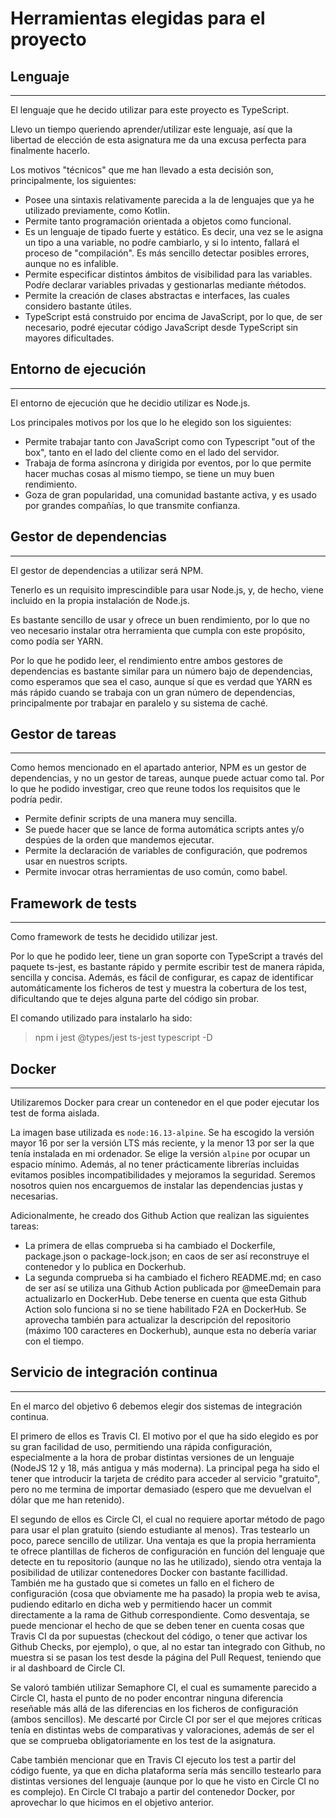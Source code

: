 # Herramientas elegidas para el proyecto

## Lenguaje
---

El lenguaje que he decido utilizar para este proyecto es TypeScript.

Llevo un tiempo queriendo aprender/utilizar este lenguaje, así que la libertad de elección de esta asignatura me da una excusa perfecta para finalmente hacerlo.

Los motivos "técnicos" que me han llevado a esta decisión son, principalmente, los siguientes:

- Posee una sintaxis relativamente parecida a la de lenguajes que ya he utilizado previamente, como Kotlin. 
- Permite tanto programación orientada a objetos como funcional.
- Es un lenguaje de tipado fuerte y estático. Es decir, una vez se le asigna un tipo a una variable, no podŕe cambiarlo, y si lo intento, fallará el proceso de "compilación". Es más sencillo detectar posibles errores, aunque no es infalible. 
- Permite especificar distintos ámbitos de visibilidad para las variables. Podŕe declarar variables privadas y gestionarlas mediante ḿétodos.
- Permite la creación de clases abstractas e interfaces, las cuales considero bastante útiles.
- TypeScript está construido por encima de JavaScript, por lo que, de ser necesario, podré ejecutar código JavaScript desde TypeScript sin mayores dificultades.

## Entorno de ejecución 
---

El entorno de ejecución que he decidio utilizar es Node.js.

Los principales motivos por los que lo he elegido son los siguientes:

- Permite trabajar tanto con JavaScript como con Typescript "out of the box", tanto en el lado del cliente como en el lado del servidor.
- Trabaja de forma asíncrona y dirigida por eventos, por lo que permite hacer muchas cosas al mismo tiempo, se tiene un muy buen rendimiento.
- Goza de gran popularidad, una comunidad bastante activa, y es usado por grandes compañías, lo que transmite confianza.

## Gestor de dependencias
---

El gestor de dependencias a utilizar será NPM. 

Tenerlo es un requisito imprescindible para usar Node.js, y, de hecho, viene incluido en la propia instalación de Node.js.

Es bastante sencillo de usar y ofrece un buen rendimiento, por lo que no veo necesario instalar otra herramienta que cumpla con este propósito, como podía ser YARN. 

Por lo que he podido leer, el rendimiento entre ambos gestores de dependencias es bastante similar para un número bajo de dependencias, como esperamos que sea el caso, aunque sí que es verdad que YARN es más rápido cuando se trabaja con un gran número de dependencias, principalmente por trabajar en paralelo y su sistema de caché.


## Gestor de tareas
---

Como hemos mencionado en el apartado anterior, NPM es un gestor de dependencias, y no un gestor de tareas, aunque puede actuar como tal. Por lo que he podido investigar, creo que reune todos los requisitos que le podría pedir.

- Permite definir scripts de una manera muy sencilla.
- Se puede hacer que se lance de forma automática scripts antes y/o despúes de la orden que mandemos ejecutar.
- Permite la declaración de variables de configuración, que podremos usar en nuestros scripts.
- Permite invocar otras herramientas de uso común, como babel.

## Framework de tests
---

Como framework de tests he decidido utilizar jest. 

Por lo que he podido leer, tiene un gran soporte con TypeScript a través del paquete ts-jest, es bastante rápido y permite escribir test de manera rápida, sencilla y concisa.
Además, es fácil de configurar, es capaz de identificar automáticamente los ficheros de test y muestra la cobertura de los test, dificultando que te dejes alguna parte del código sin probar.

El comando utilizado para instalarlo ha sido:
  > npm i jest @types/jest ts-jest typescript -D


## Docker
---

Utilizaremos Docker para crear un contenedor en el que poder ejecutar los test de forma aislada.

La imagen base utilizada es `node:16.13-alpine`. Se ha escogido la versión mayor 16 por ser la versión LTS más reciente, y la menor 13 por ser la que tenía instalada en mi ordenador. Se elige la versión `alpine` por ocupar un espacio mínimo. Además, al no tener prácticamente librerías incluidas evitamos posibles incompatibilidades y mejoramos la seguridad. Seremos nosotros quien nos encarguemos de instalar las dependencias justas y necesarias.

Adicionalmente, he creado dos Github Action que realizan las siguientes tareas:
- La primera de ellas comprueba si ha cambiado el Dockerfile, package.json o package-lock.json; en caos de ser así reconstruye el contenedor y lo publica en Dockerhub.
- La segunda comprueba si ha cambiado el fichero README.md; en caso de ser así se utiliza una Github Action publicada por @meeDemain para actualizarlo en DockerHub. Debe tenerse en cuenta que esta Github Action solo funciona si no se tiene habilitado F2A en DockerHub. Se aprovecha también para actualizar la descripción del repositorio (máximo 100 caracteres en Dockerhub), aunque esta no debería variar con el tiempo.


## Servicio de integración continua
---

En el marco del objetivo 6 debemos elegir dos sistemas de integración continua. 

El primero de ellos es Travis CI. El motivo por el que ha sido elegido es por su gran facilidad de uso, permitiendo una rápida configuración, especialmente a la hora de probar distintas versiones de un lenguaje (NodeJS 12 y 18, más antigua y más moderna). La principal pega ha sido el tener que introducir la tarjeta de crédito para acceder al servicio "gratuito", pero no me termina de importar demasiado (espero que me devuelvan el dólar que me han retenido). 


El segundo de ellos es Circle CI, el cual no requiere aportar método de pago para usar el plan gratuito (siendo estudiante al menos). Tras testearlo un poco, parece sencillo de utilizar. Una ventaja es que la propia herramienta te ofrece plantillas de ficheros de configuración en función del lenguaje que detecte en tu repositorio (aunque no las he utilizado), siendo otra ventaja la posibilidad de utilizar contenedores Docker con bastante facillidad. También me ha gustado que si cometes un fallo en el fichero de configuración (cosa que obviamente me ha pasado) la propia web te avisa, pudiendo editarlo en dicha web y permitiendo hacer un commit directamente a la rama de Github correspondiente. Como desventaja, se puede mencionar el hecho de que se deben tener en cuenta cosas que Travis CI da por supuestas (checkout del código, o tener que activar los Github Checks, por ejemplo), o que, al no estar tan integrado con Github, no muestra si se pasan los test desde la página del Pull Request, teniendo que ir al dashboard de Circle CI. 

Se valoró también utilizar Semaphore CI, el cual es sumamente parecido a Circle CI, hasta el punto de no poder encontrar ninguna diferencia reseñable más allá de las diferencias en los ficheros de configuración (ambos sencillos). Me descarté por Circle CI por ser el que mejores críticas tenía en distintas webs de comparativas y valoraciones, además de ser el que se comprueba obligatoriamente en los test de la asignatura.

Cabe también mencionar que en Travis CI ejecuto los test a partir del código fuente, ya que en dicha plataforma sería más sencillo testearlo para distintas versiones del lenguaje (aunque por lo que he visto en Circle CI no es complejo). En Circle CI trabajo a partir del contenedor Docker, por aprovechar lo que hicimos en el objetivo anterior.